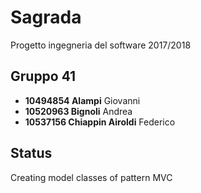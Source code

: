 # Sagrada

Progetto ingegneria del software 2017/2018

## Gruppo 41
* **10494854 Alampi** Giovanni
* **10520963 Bignoli** Andrea
* **10537156 Chiappin Airoldi** Federico

## Status

Creating model classes of pattern MVC
